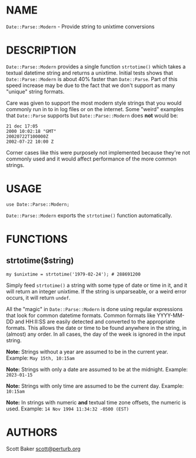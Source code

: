 # NAME

`Date::Parse::Modern` - Provide string to unixtime conversions

# DESCRIPTION

`Date::Parse::Modern` provides a single function `strtotime()` which takes a textual datetime string
and returns a unixtime. Initial tests shows that `Date::Parse::Modern` is about 40% faster than
`Date::Parse`. Part of this speed increase may be due to the fact that we don't support as many
"unique" string formats.

Care was given to support the most modern style strings that you would commonly run in to in log
files or on the internet. Some "weird" examples that `Date::Parse` supports but `Date::Parse::Modern`
does **not** would be:

    21 dec 17:05
    2000 10:02:18 "GMT"
    20020722T100000Z
    2002-07-22 10:00 Z

Corner cases like this were purposely not implemented because they're not commonly used and it would
affect performance of the more common strings.

# USAGE

    use Date::Parse::Modern;

`Date::Parse::Modern` exports the `strtotime()` function automatically.

# FUNCTIONS

## strtotime($string)

    my $unixtime = strtotime('1979-02-24'); # 288691200

Simply feed `strtotime()` a string with some type of date or time in it, and it will return an
integer unixtime. If the string is unparseable, or a weird error occurs, it will return `undef`.

All the "magic" in `Date::Parse::Modern` is done using regular expressions that look for common datetime
formats. Common formats like YYYY-MM-DD and HH:II:SS are easily detected and converted to the
appropriate formats. This allows the date or time to be found anywhere in the string, in (almost) any
order. In all cases, the day of the week is ignored in the input string.

**Note:** Strings without a year are assumed to be in the current year. Example: `May 15th, 10:15am`

**Note:** Strings with only a date are assumed to be at the midnight. Example: `2023-01-15`

**Note:** Strings with only time are assumed to be the current day. Example: `10:15am`

**Note:** In strings with numeric **and** textual time zone offsets, the numeric is used. Example:
`14 Nov 1994 11:34:32 -0500 (EST)`

# AUTHORS

Scott Baker <scott@perturb.org>

